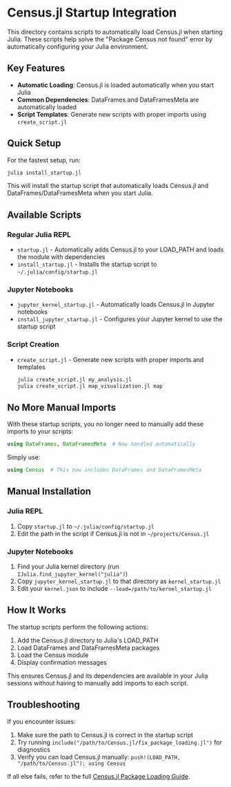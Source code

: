 # Census.jl Startup Integration

This directory contains scripts to automatically load Census.jl when starting Julia. These scripts help solve the "Package Census not found" error by automatically configuring your Julia environment.

## Key Features

- **Automatic Loading**: Census.jl is loaded automatically when you start Julia
- **Common Dependencies**: DataFrames and DataFramesMeta are automatically loaded
- **Script Templates**: Generate new scripts with proper imports using `create_script.jl`

## Quick Setup

For the fastest setup, run:

```bash
julia install_startup.jl
```

This will install the startup script that automatically loads Census.jl and DataFrames/DataFramesMeta when you start Julia.

## Available Scripts

### Regular Julia REPL

- `startup.jl` - Automatically adds Census.jl to your LOAD_PATH and loads the module with dependencies
- `install_startup.jl` - Installs the startup script to `~/.julia/config/startup.jl`

### Jupyter Notebooks

- `jupyter_kernel_startup.jl` - Automatically loads Census.jl in Jupyter notebooks
- `install_jupyter_startup.jl` - Configures your Jupyter kernel to use the startup script

### Script Creation

- `create_script.jl` - Generate new scripts with proper imports and templates
  ```bash
  julia create_script.jl my_analysis.jl
  julia create_script.jl map_visualization.jl map
  ```

## No More Manual Imports

With these startup scripts, you no longer need to manually add these imports to your scripts:

```julia
using DataFrames, DataFramesMeta  # Now handled automatically
```

Simply use:

```julia
using Census  # This now includes DataFrames and DataFramesMeta
```

## Manual Installation

### Julia REPL

1. Copy `startup.jl` to `~/.julia/config/startup.jl`
2. Edit the path in the script if Census.jl is not in `~/projects/Census.jl`

### Jupyter Notebooks

1. Find your Julia kernel directory (run `IJulia.find_jupyter_kernel("julia")`)
2. Copy `jupyter_kernel_startup.jl` to that directory as `kernel_startup.jl`
3. Edit your `kernel.json` to include `--load=/path/to/kernel_startup.jl`

## How It Works

The startup scripts perform the following actions:

1. Add the Census.jl directory to Julia's LOAD_PATH
2. Load DataFrames and DataFramesMeta packages
3. Load the Census module
4. Display confirmation messages

This ensures Census.jl and its dependencies are available in your Julia sessions without having to manually add imports to each script.

## Troubleshooting

If you encounter issues:

1. Make sure the path to Census.jl is correct in the startup script
2. Try running `include("/path/to/Census.jl/fix_package_loading.jl")` for diagnostics
3. Verify you can load Census.jl manually: `push!(LOAD_PATH, "/path/to/Census.jl"); using Census`

If all else fails, refer to the full [Census.jl Package Loading Guide](./CENSUS_LOADING.md). 